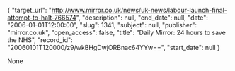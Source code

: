 {
  "target_url": "http://www.mirror.co.uk/news/uk-news/labour-launch-final-attempt-to-halt-766574", 
  "description": null, 
  "end_date": null, 
  "date": "2006-01-01T12:00:00", 
  "slug": 1341, 
  "subject": null, 
  "publisher": "mirror.co.uk", 
  "open_access": false, 
  "title": "Daily Mirror: 24 hours to save the NHS", 
  "record_id": "20060101T120000/z9/wkBHgDwjORBnac64YYw==", 
  "start_date": null
}

None